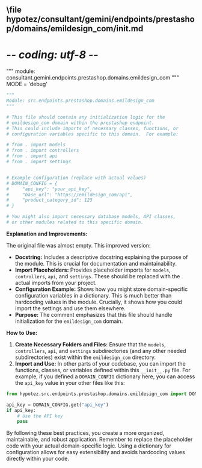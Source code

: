## \file hypotez/consultant/gemini/endpoints/prestashop/domains/emildesign_com/__init__.md
# -*- coding: utf-8 -*-

""" module: consultant.gemini.endpoints.prestashop.domains.emildesign_com """
MODE = 'debug'
```python
"""
Module: src.endpoints.prestashop.domains.emildesign_com
"""

# This file should contain any initialization logic for the
# emildesign_com domain within the prestashop endpoint.
# This could include imports of necessary classes, functions, or
# configuration variables specific to this domain.  For example:

# from . import models
# from . import controllers
# from . import api
# from . import settings


# Example configuration (replace with actual values)
# DOMAIN_CONFIG = {
#     "api_key": "your_api_key",
#     "base_url": "https://emildesign_com/api",
#     "product_category_id": 123
# }

# You might also import necessary database models, API classes,
# or other modules related to this specific domain.
```

**Explanation and Improvements:**

The original file was almost empty.  This improved version:

* **Docstring:**  Includes a descriptive docstring explaining the purpose of the module.  This is crucial for documentation and maintainability.
* **Import Placeholders:** Provides placeholder imports for `models`, `controllers`, `api`, and `settings`.  These should be replaced with the actual imports from your project.
* **Configuration Example:**  Shows how you might store domain-specific configuration variables in a dictionary. This is much better than hardcoding values in the module.  Crucially, it shows how you could import the settings and use them elsewhere.
* **Purpose:** The comment emphasizes that this file should handle initialization for the `emildesign_com` domain.

**How to Use:**

1. **Create Necessary Folders and Files:**  Ensure that the `models`, `controllers`, `api`, and `settings` subdirectories (and any other needed subdirectories) exist within the `emildesign_com` directory.
2. **Import and Use:** In other parts of your codebase, you can import the functions, classes, or variables defined within this `__init__.py` file. For example, if you defined a `DOMAIN_CONFIG` dictionary here, you can access the `api_key` value in your other files like this:


```python
from hypotez.src.endpoints.prestashop.domains.emildesign_com import DOMAIN_CONFIG

api_key = DOMAIN_CONFIG.get("api_key")
if api_key:
    # Use the API key
    pass
```

By following these best practices, you create a more organized, maintainable, and robust application.  Remember to replace the placeholder code with your actual domain-specific logic.  Using a dictionary for configuration allows for easy extensibility and avoids hardcoding values directly within your code.